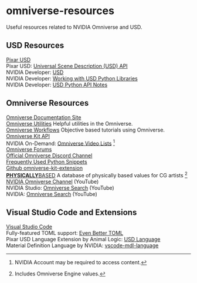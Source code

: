 # omniverse-resources
Useful resources related to NVIDIA Omniverse and USD.
## USD Resources
[Pixar USD](https://graphics.pixar.com/usd/release/index.html)</br>
Pixar USD: [Universal Scene Description (USD) API](https://graphics.pixar.com/usd/release/api/index.html)</br>
NVIDIA Developer: [USD](https://developer.nvidia.com/usd)</br>
NVIDIA Developer: [Working with USD Python Libraries](https://developer.nvidia.com/usd/tutorials)</br>
NVIDIA Developer: [USD Python API Notes](https://developer.nvidia.com/usd/apinotes)</br>
## Omniverse Resources
[Omniverse Documentation Site](https://docs.omniverse.nvidia.com/)</br>
[Omniverse Utilities](https://docs.omniverse.nvidia.com/prod_utilities/prod_utilities/overview.html) Helpful utilities in the Omniverse.</br>
[Omniverse Workflows](https://docs.omniverse.nvidia.com/prod_workflows/prod_workflows/overview.html) Objective based tutorials using Omniverse.</br>
[Omniverse Kit API](https://docs.omniverse.nvidia.com/py/kit/index.html)</br>
NVIDIA On-Demand: [Omniverse Video Lists](https://docs.omniverse.nvidia.com/plat_omniverse/common/video-list.html) [^1]</br>
[Omniverse Forums](https://forums.developer.nvidia.com/c/omniverse/300)</br>
[Official Omniverse Discord Channel](https://discord.com/invite/nvidiaomniverse)</br>
[Frequently Used Python Snippets](https://docs.omniverse.nvidia.com/app_isaacsim/app_isaacsim/reference_python_snippets.html)</br>
[Github omniverse-kit-extension](https://github.com/topics/omniverse-kit-extension)</br>
[**PHYSICALLY**BASED](https://physicallybased.info/) A database of physically based values for CG artists [^2]</br>
[NVIDIA Omniverse Channel](https://www.youtube.com/c/NVIDIAOmniverse) (YouTube)</br>
NVIDIA Studio: [Omniverse Search](https://www.youtube.com/channel/UCDeQdW6Lt6nhq3mLM4oLGWw/search?query=Omniverse) (YouTube)</br>
NVIDIA: [Omniverse Search](https://www.youtube.com/c/NVIDIA/search?query=Omniverse) (YouTube)</br>
## Visual Studio Code and Extensions
[Visual Studio Code](https://code.visualstudio.com/)</br>
Fully-featured TOML support: [Even Better TOML](https://marketplace.visualstudio.com/items?itemName=tamasfe.even-better-toml)</br>
Pixar USD Language Extension by Animal Logic: [USD Language](https://marketplace.visualstudio.com/items?itemName=AnimalLogic.vscode-usda-syntax)</br>
Material Definition Language by NVIDIA: [vscode-mdl-language](https://marketplace.visualstudio.com/items?itemName=OmerShapira.mdl)</br>
[^1]: NVIDIA Account may be required to access content.
[^2]: Includes Omniverse Engine values.
